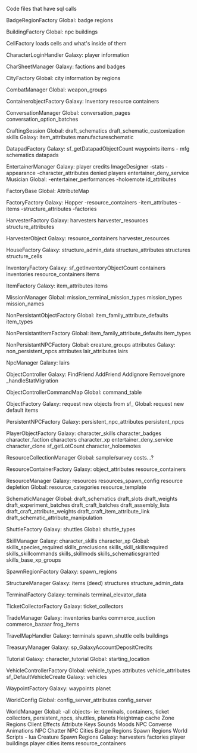 Code files that have sql calls

BadgeRegionFactory
Global:
badge regions

BuildingFactory
Global:
npc buildings

CellFactory
loads cells and what's inside of them

CharacterLoginHandler
Galaxy:
player information

CharSheetManager
Galaxy:
factions and badges 

CityFactory
Global: 
city information by regions

CombatManager
Global:
weapon_groups

ContainerobjectFactory
Galaxy:
Inventory
resource containers

ConversationManager
Global:
conversation_pages
conversation_option_batches

CraftingSession
Global:
draft_schematics
draft_schematic_customization
skills
Galaxy:
item_attributes
manufactureschematic

DatapadFactory
Galaxy:
sf_getDatapadObjectCount
waypoints
items - mfg schematics
datapads

EntertainerManager
Galaxy:
player credits
ImageDesigner
-stats
-appearance
-character_attributes
denied players
entertainer_deny_service
Musician
Global:
-entertainer_performances
-holoemote
id_attributes

FactoryBase
Global:
AttributeMap

FactoryFactory
Galaxy:
Hopper
-resource_containers
-item_attributes
-items
-structure_attributes
-factories

HarvesterFactory
Galaxy:
harvesters
harvester_resources
structure_attributes

HarvesterObject
Galaxy:
resource_containers
harvester_resources

HouseFactory
Galaxy:
structure_admin_data
structure_attributes
structures
structure_cells

InventoryFactory
Galaxy:
sf_getInventoryObjectCount
containers
inventories
resource_containers
items

ItemFactory
Galaxy:
item_attributes
items

MissionManager
Global:
mission_terminal_mission_types
mission_types
mission_names

NonPersistantObjectFactory
Global:
item_family_attribute_defaults
item_types

NonPersistantItemFactory
Global:
item_family_attribute_defaults
item_types

NonPersistantNPCFactory
Global:
creature_groups
attributes
Galaxy:
non_persistent_npcs
attributes
lair_attributes
lairs

NpcManager
Galaxy:
lairs

ObjectController
Galaxy:
FindFriend
AddFriend
AddIgnore
RemoveIgnore
_handleStatMigration

ObjectControllerCommandMap
Global:
command_table

ObjectFactory
Galaxy:
request new objects from sf_
Global:
request new default items

PersistentNPCFactory
Galaxy:
persistent_npc_attributes
persistent_npcs

PlayerObjectFactory
Galaxy:
character_skills
character_badges
character_faction
characters
character_xp
entertainer_deny_service
character_clone
sf_getLotCount
character_holoemotes

ResourceCollectionManager
Global:
sample/survey costs...?

ResourceContainerFactory
Galaxy:
object_attributes
resource_containers

ResourceManager
Galaxy:
resources
resources_spawn_config
resource depletion
Global:
resource_categories
resource_template

SchematicManager
Global:
draft_schematics
draft_slots
draft_weights
draft_experiment_batches
draft_craft_batches
draft_assembly_lists
draft_craft_attribute_weights
draft_craft_item_attribute_link
draft_schematic_attribute_manipulation

ShuttleFactory
Galaxy:
shuttles
Global:
shuttle_types

SkillManager
Galaxy:
character_skills
character_xp
Global:
skills_species_required
skills_preclusions
skills_skill_skillsrequired
skills_skillcommands
skills_skillmods
skills_schematicsgranted
skills_base_xp_groups

SpawnRegionFactory
Galaxy:
spawn_regions

StructureManager
Galaxy:
items (deed)
structures
structure_admin_data

TerminalFactory
Galaxy:
terminals
terminal_elevator_data

TicketCollectorFactory
Galaxy:
ticket_collectors

TradeManager
Galaxy:
inventories
banks
commerce_auction
commerce_bazaar
frog_items

TravelMapHandler
Galaxy:
terminals
spawn_shuttle
cells
buildings

TreasuryManager
Galaxy:
sp_GalaxyAccountDepositCredits

Tutorial
Galaxy:
character_tutorial
Global:
starting_location

VehicleControllerFactory
Global:
vehicle_types
attributes
vehicle_attributes
sf_DefaultVehicleCreate
Galaxy:
vehicles

WaypointFactory
Galaxy:
waypoints
planet

WorldConfig
Global:
config_server_attributes
config_server

WorldManager
Global:
-all objects- ie: terminals, containers, ticket collectors, persistent_npcs, shuttles, 
planets
Heightmap cache
Zone Regions
Client Effects
Attribute Keys
Sounds
Moods
NPC Converse Animations
NPC Chatter
NPC Cities
Badge Regions
Spawn Regions
World Scripts - lua
Creature Spawn Regions
Galaxy:
harvesters
factories
player buildings
player cities
items
resource_containers